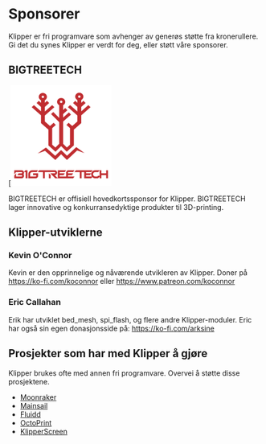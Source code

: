 # Sponsorer

Klipper er fri programvare som avhenger av generøs støtte fra kronerullere. Gi det du synes Klipper er verdt for deg, eller støtt våre sponsorer.

## BIGTREETECH

[<img src="./img/sponsors/BTT_BTT.png" width="200" />

BIGTREETECH er offisiell hovedkortssponsor for Klipper. BIGTREETECH lager innovative og konkurransedyktige produkter til 3D-printing.

## Klipper-utviklerne

### Kevin O'Connor

Kevin er den opprinnelige og nåværende utvikleren av Klipper. Doner på <https://ko-fi.com/koconnor> eller <https://www.patreon.com/koconnor>

### Eric Callahan

Erik har utviklet bed_mesh, spi_flash, og flere andre Klipper-moduler. Eric har også sin egen donasjonsside på: <https://ko-fi.com/arksine>

## Prosjekter som har med Klipper å gjøre

Klipper brukes ofte med annen fri programvare. Overvei å støtte disse prosjektene.

* [Moonraker](https://github.com/Arksine/moonraker)
* [Mainsail](https://github.com/mainsail-crew/mainsail)
* [Fluidd](https://github.com/fluidd-core/fluidd)
* [OctoPrint](https://octoprint.org/)
* [KlipperScreen](https://github.com/jordanruthe/KlipperScreen)
